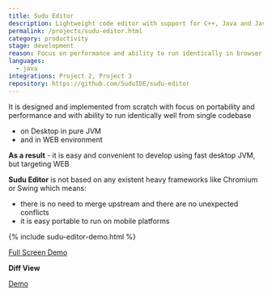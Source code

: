 ```yaml
---
title: Sudu Editor
description: Lightweight code editor with support for C++, Java and JavaScript code models
permalink: /projects/sudu-editor.html
category: productivity
stage: development
reason: Focus on performance and ability to run identically in browser and desktop
languages:
  - java
integrations: Project 2, Project 3
repository: https://github.com/SuduIDE/sudu-editor
---
```

It is designed and implemented from scratch with focus on portability and performance
and with ability to run identically well from single codebase
-	on Desktop in pure JVM
-	and in WEB environment

**As a result** - it is easy and convenient to develop using fast desktop JVM, but targeting WEB

**Sudu Editor** is not based on any existent heavy frameworks like Chromium or Swing which means:
-	there is no need to merge upstream and there are no unexpected conflicts
-	it is easy portable to run on mobile platforms

{% include sudu-editor-demo.html %}

[Full Screen Demo](https://kirillp.github.io/)


**Diff View**

[Demo](https://kirillp.github.io/#diffDemo)
